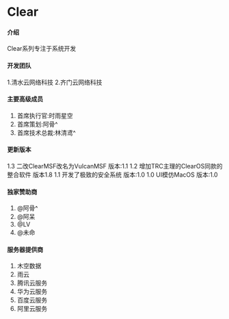 # Clear

#### 介绍
Clear系列专注于系统开发

#### 开发团队
1.清水云网络科技
2.齐门云网络科技

#### 主要高级成员

1.  首席执行官:时雨星空
2.  首席策划:阿骨^
3.  首席技术总裁:林清鸢^

#### 更新版本

1.3   二改ClearMSF改名为VulcanMSF  版本:1.1
1.2   增加TRC主理的ClearOS同款的整合软件  版本1.8
1.1   开发了极致的安全系统   版本:1.0
1.0   UI模仿MacOS   版本:1.0

#### 独家赞助商

1.  @阿骨^
2.  @阿呆
3.  @LV
4.  @未命


#### 服务器提供商

1.  木空数据
2.  雨云
3.  腾讯云服务
4.  华为云服务
5.  百度云服务
6.  阿里云服务

